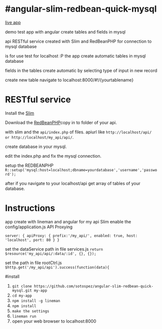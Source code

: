 #angular-slim-redbean-quick-mysql
================================

[live app](http://sotos.gr/demos/test/angular-slim-redbean-quick-mysql)

demo test app with angular create tables and fields in mysql

api RESTful service created with Slim and RedBeanPHP for connection to mysql database

is for use test for localhost :P the app create automatic tables in mysql database

fields in the tables create automatic by selecting type of input in new record

create new table navigate to localhost:8000/#!/{yourtablename} 

# RESTful service

Install the [Slim](http://www.slimframework.com)

Download the [RedBeanPHP](http://www.redbeanphp.com)copy in to folder of your api.

with slim and the `api/index.php` of files. apiurl like `http://localhost/api/ or http://localhost/my_api/api/`.

create database in your mysql.

edit the index.php and fix the mysql connection.

setup the REDBEANPHP `R::setup('mysql:host=localhost;dbname=yourdatabase','username','password');`

after if you navigate to your localhost/api get array of tables of your database.

# Instructions
app create with lineman and angular
for my api Slim enable the config/application.js API Proxying 

`server: {
     apiProxy: {
     prefix:'/my_api/',
     enabled: true,
     host: 'localhost',
     port: 80
     }
     }`

set the dataService path in file services.js 
     `return $resource('my_api/api/:data/:id', {}, {});`

set the path in file rootCtrl.js
     `$http.get('/my_api/api').success(function(data){`

#install     
     
1. `git clone https://github.com/sotospez/angular-slim-redbean-quick-mysql.git my-app`
2. `cd my-app`
3. `npm install -g lineman`
4. `npm install`
5. `make the settings`
7. `lineman run`
6. open your web browser to localhost:8000
